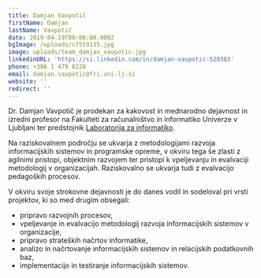 ```yaml
---
title: Damjan Vavpotič
firstName: Damjan
lastName: Vavpotič
date: 2019-04-19T00:00:00.000Z
bgImage: /uploads/c75t9135.jpg
image: uploads/team_damjan_vavpotic.jpg
linkedinURL: 'https://si.linkedin.com/in/damjan-vavpotic-520383'
phone: +386 1 479 8228
email: damjan.vavpotic@fri.uni-lj.si
website: ''
redirect: ''
---
```

Dr. Damjan Vavpotič je prodekan za kakovost in mednarodno dejavnost in izredni profesor na Fakulteti za računalništvo in informatiko Univerze v Ljubljani ter predstojnik [Laboratorija za informatiko](https://www.fri.uni-lj.si/sl/laboratorij/li). 

Na raziskovalnem področju se ukvarja z metodologijami razvoja informacijskih sistemov in programske opreme, v okviru tega še zlasti z agilnimi pristopi, objektnim razvojem ter pristopi k vpeljevanju in evalvaciji metodologij v organizacijah. Raziskovalno se ukvarja tudi z evalvacijo pedagoških procesov. 

V okviru svoje strokovne dejavnosti je do danes vodil in sodeloval pri vrsti projektov, ki so med drugim obsegali: 

* pripravo razvojnih procesov, 
* vpeljevanje in evalvacijo metodologij razvoja informacijskih sistemov v organizacije, 
* pripravo strateških načrtov informatike, 
* analizo in načrtovanje informacijskih sistemov in relacijskih podatkovnih baz,
* implementacijo in testiranje informacijskih sistemov.
